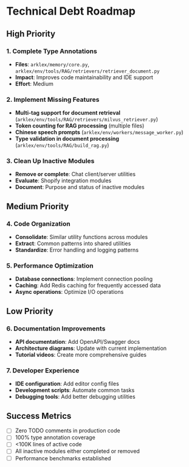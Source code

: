 # Technical Debt Roadmap

## High Priority

### 1. Complete Type Annotations

- **Files**: `arklex/memory/core.py`, `arklex/env/tools/RAG/retrievers/retriever_document.py`
- **Impact**: Improves code maintainability and IDE support
- **Effort**: Medium

### 2. Implement Missing Features

- **Multi-tag support for document retrieval** (`arklex/env/tools/RAG/retrievers/milvus_retriever.py`)
- **Token counting for RAG processing** (multiple files)
- **Chinese speech prompts** (`arklex/env/workers/message_worker.py`)
- **Type validation in document processing** (`arklex/env/tools/RAG/build_rag.py`)

### 3. Clean Up Inactive Modules

- **Remove or complete**: Chat client/server utilities
- **Evaluate**: Shopify integration modules
- **Document**: Purpose and status of inactive modules

## Medium Priority

### 4. Code Organization

- **Consolidate**: Similar utility functions across modules
- **Extract**: Common patterns into shared utilities
- **Standardize**: Error handling and logging patterns

### 5. Performance Optimization

- **Database connections**: Implement connection pooling
- **Caching**: Add Redis caching for frequently accessed data
- **Async operations**: Optimize I/O operations

## Low Priority

### 6. Documentation Improvements

- **API documentation**: Add OpenAPI/Swagger docs
- **Architecture diagrams**: Update with current implementation
- **Tutorial videos**: Create more comprehensive guides

### 7. Developer Experience

- **IDE configuration**: Add editor config files
- **Development scripts**: Automate common tasks
- **Debugging tools**: Add better debugging utilities

## Success Metrics

- [ ] Zero TODO comments in production code
- [ ] 100% type annotation coverage
- [ ] <100K lines of active code
- [ ] All inactive modules either completed or removed
- [ ] Performance benchmarks established

